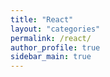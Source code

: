 ```yaml
---
title: "React"
layout: "categories"
permalink: /react/
author_profile: true
sidebar_main: true
---
```

